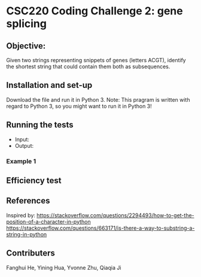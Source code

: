# CSC220 Coding Challenge 2: gene splicing
## Objective: 
Given two strings representing snippets of genes (letters ACGT), 
identify the shortest string that could contain them both as subsequences.

## Installation and set-up
Download the file and run it in Python 3.
Note: This pragram is written with regard to Python 3, so you might want to run it in Python 3!

## Running the tests
- Input: 
- Output: 

### Example 1 

## Efficiency test


## References
Inspired by:
https://stackoverflow.com/questions/2294493/how-to-get-the-position-of-a-character-in-python
https://stackoverflow.com/questions/663171/is-there-a-way-to-substring-a-string-in-python


## Contributers
Fanghui He, Yining Hua, Yvonne Zhu, Qiaqia Ji
